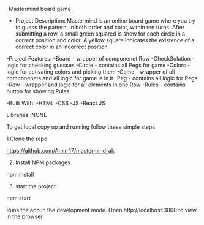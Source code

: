 -Mastermind board game

- Project Description:
  Mastermind is an online board game where you try to guess the pattern, in both order and color, within ten turns. After submitting a row, a small green squared is show for each circle in a correct position and color. A yellow square indicates the existence of a correct color in an incorrect position.

-Project Features:
-Board - wrapper of componenet Row
-CheckSolution - logic for checking guesses
-Circle - contains all Pegs for game
-Colors - logic for activating colors and picking them
-Game - wrapper of all componenets and all logic for game is in it
-Peg - contains all logic for Pegs
-Row - wrapper and logic for all elements in one Row
-Rules - contains button for showing Rules

-Built With:
-HTML
-CSS
-JS
-React JS

Libraries:
NONE

To get local copy up and running follow these simple steps:

1.Clone the repo

https://github.com/Amir-17/mastermind-ak

2. Install NPM packages

npm install

3. start the project

npm start

Runs the app in the development mode.
Open http://localhost:3000 to view in the browser
